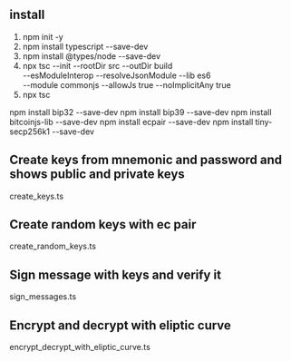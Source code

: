 ## install

1. npm init -y
2. npm install typescript --save-dev
3. npm install @types/node --save-dev
4. npx tsc --init --rootDir src --outDir build \
--esModuleInterop --resolveJsonModule --lib es6 \
--module commonjs --allowJs true --noImplicitAny true
5. npx tsc

npm install bip32 --save-dev
npm install bip39 --save-dev
npm install bitcoinjs-lib --save-dev
npm install ecpair --save-dev
npm install tiny-secp256k1 --save-dev

## Create keys from mnemonic and password and shows public and private keys

create_keys.ts

## Create random keys with ec pair

create_random_keys.ts

## Sign message with keys and verify it

sign_messages.ts

## Encrypt and decrypt with eliptic curve

encrypt_decrypt_with_eliptic_curve.ts
